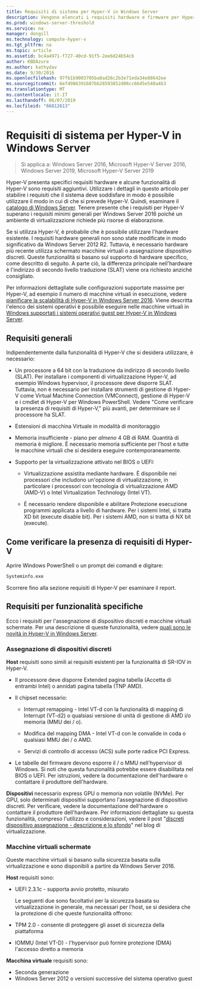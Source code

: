 ```yaml
---
title: Requisiti di sistema per Hyper-V in Windows Server
description: Vengono elencati i requisiti hardware e firmware per Hyper-V in Windows Server
ms.prod: windows-server-threshold
ms.service: na
manager: dongill
ms.technology: compute-hyper-v
ms.tgt_pltfrm: na
ms.topic: article
ms.assetid: bc4a4971-f727-40cd-91f5-2ee6d24b54cb
author: KBDAzure
ms.author: kathydav
ms.date: 9/30/2016
ms.openlocfilehash: 97fb1b9003705ba8ad26c2b3e71eda34e88642ee
ms.sourcegitcommit: 6ef4986391607bb28593852d06cc6645e548a4b3
ms.translationtype: MT
ms.contentlocale: it-IT
ms.lasthandoff: 06/07/2019
ms.locfileid: "66812613"
---
```

# <a name="system-requirements-for-hyper-v-on-windows-server"></a>Requisiti di sistema per Hyper-V in Windows Server

>Si applica a: Windows Server 2016, Microsoft Hyper-V Server 2016, Windows Server 2019, Microsoft Hyper-V Server 2019

Hyper-V presenta specifici requisiti hardware e alcune funzionalità di Hyper-V sono requisiti aggiuntivi. Utilizzare i dettagli in questo articolo per stabilire i requisiti che il sistema deve soddisfare in modo è possibile utilizzare il modo in cui di che si prevede Hyper-V. Quindi, esaminare il [catalogo di Windows Server](https://www.windowsservercatalog.com/). Tenere presente che i requisiti per Hyper-V superano i requisiti minimi generali per Windows Server 2016 poiché un ambiente di virtualizzazione richiede più risorse di elaborazione.

Se si utilizza Hyper-V, è probabile che è possibile utilizzare l'hardware esistente. I requisiti hardware generali non sono state modificate in modo significativo da Windows Server 2012 R2.  Tuttavia, è necessario hardware più recente utilizza schermato macchine virtuali o assegnazione dispositivo discreti. Queste funzionalità si basano sul supporto di hardware specifico, come descritto di seguito. A parte ciò, la differenza principale nell'hardware è l'indirizzo di secondo livello traduzione (SLAT) viene ora richiesto anziché consigliato.

Per informazioni dettagliate sulle configurazioni supportate massime per Hyper-V, ad esempio il numero di macchine virtuali in esecuzione, vedere [pianificare la scalabilità di Hyper-V in Windows Server 2016](plan/Plan-for-Hyper-V-scalability-in-Windows-Server-2016.md). Viene descritta l'elenco dei sistemi operativi è possibile eseguire nelle macchine virtuali in [Windows supportati i sistemi operativi guest per Hyper-V in Windows Server](Supported-Windows-guest-operating-systems-for-Hyper-V-on-Windows.md).

## <a name="general-requirements"></a>Requisiti generali

Indipendentemente dalla funzionalità di Hyper-V che si desidera utilizzare, è necessario:

- Un processore a 64 bit con la traduzione da indirizzo di secondo livello (SLAT). Per installare i componenti di virtualizzazione Hyper-V, ad esempio Windows hypervisor, il processore deve disporre SLAT. Tuttavia, non è necessario per installare strumenti di gestione di Hyper-V come Virtual Machine Connection (VMConnect), gestione di Hyper-V e i cmdlet di Hyper-V per Windows PowerShell. Vedere "Come verificare la presenza di requisiti di Hyper-V," più avanti, per determinare se il processore ha SLAT.

- Estensioni di macchina Virtuale in modalità di monitoraggio

- Memoria insufficiente - piano per *almeno* 4 GB di RAM. Quantità di memoria è migliore. È necessario memoria sufficiente per l'host e tutte le macchine virtuali che si desidera eseguire contemporaneamente.

- Supporto per la virtualizzazione attivato nel BIOS o UEFI:

  - Virtualizzazione assistita mediante hardware. È disponibile nei processori che includono un'opzione di virtualizzazione, in particolare i processori con tecnologia di virtualizzazione AMD (AMD-V) o Intel Virtualization Technology (Intel VT).

  - È necessario rendere disponibile e abilitare Protezione esecuzione programmi applicata a livello di hardware. Per i sistemi Intel, si tratta XD bit (execute disable bit). Per i sistemi AMD, non si tratta di NX bit (execute).

## <a name="how-to-check-for-hyper-v-requirements"></a>Come verificare la presenza di requisiti di Hyper-V

Aprire Windows PowerShell o un prompt dei comandi e digitare:

```cmd
Systeminfo.exe
```

Scorrere fino alla sezione requisiti di Hyper-V per esaminare il report.

## <a name="requirements-for-specific-features"></a>Requisiti per funzionalità specifiche

Ecco i requisiti per l'assegnazione di dispositivo discreti e macchine virtuali schermate. Per una descrizione di queste funzionalità, vedere [quali sono le novità in Hyper-V in Windows Server](What-s-new-in-Hyper-V-on-Windows.md).

### <a name="discrete-device-assignment"></a>Assegnazione di dispositivi discreti

**Host** requisiti sono simili ai requisiti esistenti per la funzionalità di SR-IOV in Hyper-V.

- Il processore deve disporre Extended pagina tabella (Accetta di entrambi Intel) o annidati pagina tabella (TNP AMD).

- Il chipset necessario:

  - Interrupt remapping - Intel VT-d con la funzionalità di mapping di Interrupt (VT-d2) o qualsiasi versione di unità di gestione di AMD i/o memoria (MMU dei / o).

  - Modifica del mapping DMA - Intel VT-d con le convalide in coda o qualsiasi MMU dei / o AMD.

  - Servizi di controllo di accesso (ACS) sulle porte radice PCI Express.

- Le tabelle del firmware devono esporre il / o MMU nell'hypervisor di Windows. Si noti che questa funzionalità potrebbe essere disabilitata nel BIOS o UEFI. Per istruzioni, vedere la documentazione dell'hardware o contattare il produttore dell'hardware.

**Dispositivi** necessario express GPU o memoria non volatile (NVMe). Per GPU, solo determinati dispositivi supportano l'assegnazione di dispositivo discreti. Per verificare, vedere la documentazione dell'hardware o contattare il produttore dell'hardware. Per informazioni dettagliate su questa funzionalità, compreso l'utilizzo e considerazioni, vedere il post "[discreti dispositivo assegnazione - descrizione e lo sfondo](https://blogs.technet.com/b/virtualization/archive/2015/11/19/discrete-device-assignment.aspx)" nel blog di virtualizzazione.

### <a name="shielded-virtual-machines"></a>Macchine virtuali schermate

Queste macchine virtuali si basano sulla sicurezza basata sulla virtualizzazione e sono disponibili a partire da Windows Server 2016.

**Host** requisiti sono:

- UEFI 2.3.1c - supporta avvio protetto, misurato

  Le seguenti due sono facoltativi per la sicurezza basata su virtualizzazione in generale, ma necessari per l'host, se si desidera che la protezione di che queste funzionalità offrono:

- TPM 2.0 - consente di proteggere gli asset di sicurezza della piattaforma
- IOMMU (Intel VT-D) - l'hypervisor può fornire protezione (DMA) l'accesso diretto a memoria

**Macchina virtuale** requisiti sono:

- Seconda generazione
- Windows Server 2012 o versioni successive del sistema operativo guest

